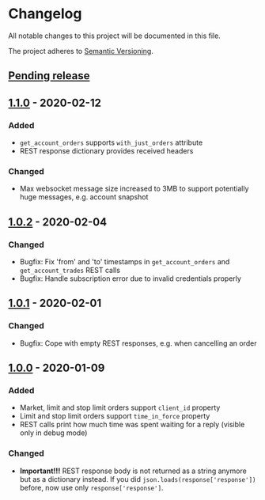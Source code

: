 # Changelog

All notable changes to this project will be documented in this file.

The project adheres to [Semantic Versioning](https://semver.org/spec/v2.0.0.html).

## [Pending release]

## [1.1.0] - 2020-02-12

### Added

- `get_account_orders` supports `with_just_orders` attribute
- REST response dictionary provides received headers

### Changed

- Max websocket message size increased to 3MB to support potentially huge messages, e.g. account snapshot

## [1.0.2] - 2020-02-04

### Changed

- Bugfix: Fix 'from' and 'to' timestamps in `get_account_orders` and `get_account_trades` REST calls
- Bugfix: Handle subscription error due to invalid credentials properly

## [1.0.1] - 2020-02-01

### Changed

- Bugfix: Cope with empty REST responses, e.g. when cancelling an order

## [1.0.0] - 2020-01-09

### Added

- Market, limit and stop limit orders support `client_id` property
- Limit and stop limit orders support `time_in_force` property
- REST calls print how much time was spent waiting for a reply (visible only in debug mode)

### Changed

- __Important!!!__ REST response body is not returned as a string anymore but as a dictionary instead. If you did `json.loads(response['response'])` before, now use only `response['response']`.

[Pending release]: https://github.com/nardew/bitpanda-aio/compare/1.1.0...HEAD
[1.1.0]: https://github.com/nardew/bitpanda-aio/compare/1.0.2...1.1.0
[1.0.2]: https://github.com/nardew/bitpanda-aio/compare/1.0.1...1.0.2
[1.0.1]: https://github.com/nardew/bitpanda-aio/compare/1.0.0...1.0.1
[1.0.0]: https://github.com/nardew/bitpanda-aio/compare/0.1.0...1.0.0